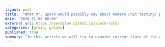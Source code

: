 ```yaml
---
layout: post
title:  "What Mr. Spock would possibly say about modern unit testing: pragmatic and emotional overview"
date: "2016-11-08 00:00"
external_url: https://yermilov.github.io/spock-talk/
categories: [grain, groovy]
published: true
summary: "In this article we will try to examine current state of the automated testing concept in the Java world. As a reference, we will go through basic and advanced spock-framework features and compare them with what JUnit4/JUnit5/TestNG/Hamcrest/AssertJ/Mockito/whatever can offer instead. We will try to understand Spock philosophy and find out both pragmatic and emotional answer to the questions: should I use spock-framework in the year of 2016? how to convince my manager that 'yes, we should'? how to convince my teammates that 'no, we shouldn’t'?"
---
```

